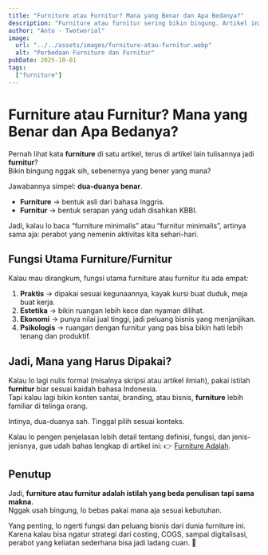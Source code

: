 ```yaml
---
title: "Furniture atau Furnitur? Mana yang Benar dan Apa Bedanya?"
description: "Furniture atau furnitur sering bikin bingung. Artikel ini ngebahas perbedaan penulisan, fungsi, dan alasan kenapa dua-duanya dipakai."
author: "Anto - Twotworial"
image:
  url: "../../assets/images/furniture-atau-furnitur.webp"
  alt: "Perbedaan Furniture dan Furnitur"
pubDate: 2025-10-01
tags:
  ["furniture"]
---
```


# Furniture atau Furnitur? Mana yang Benar dan Apa Bedanya?

Pernah lihat kata **furniture** di satu artikel, terus di artikel lain tulisannya jadi **furnitur**?  
Bikin bingung nggak sih, sebenernya yang bener yang mana?  

Jawabannya simpel: **dua-duanya benar**.  
- **Furniture** → bentuk asli dari bahasa Inggris.  
- **Furnitur** → bentuk serapan yang udah disahkan KBBI.  

Jadi, kalau lo baca “furniture minimalis” atau “furnitur minimalis”, artinya sama aja: perabot yang nemenin aktivitas kita sehari-hari.



## Fungsi Utama Furniture/Furnitur

Kalau mau dirangkum, fungsi utama furniture atau furnitur itu ada empat:  
1. **Praktis** → dipakai sesuai kegunaannya, kayak kursi buat duduk, meja buat kerja.  
2. **Estetika** → bikin ruangan lebih kece dan nyaman dilihat.  
3. **Ekonomi** → punya nilai jual tinggi, jadi peluang bisnis yang menjanjikan.  
4. **Psikologis** → ruangan dengan furnitur yang pas bisa bikin hati lebih tenang dan produktif.  



## Jadi, Mana yang Harus Dipakai?

Kalau lo lagi nulis formal (misalnya skripsi atau artikel ilmiah), pakai istilah **furnitur** biar sesuai kaidah bahasa Indonesia.  
Tapi kalau lagi bikin konten santai, branding, atau bisnis, **furniture** lebih familiar di telinga orang.  

Intinya, dua-duanya sah. Tinggal pilih sesuai konteks.  

Kalau lo pengen penjelasan lebih detail tentang definisi, fungsi, dan jenis-jenisnya, gue udah bahas lengkap di artikel ini: 👉 [Furniture Adalah](https://www.twotworial.com/blog/furniture-adalah/).  



## Penutup

Jadi, **furniture atau furnitur adalah istilah yang beda penulisan tapi sama makna**.  
Nggak usah bingung, lo bebas pakai mana aja sesuai kebutuhan.  

Yang penting, lo ngerti fungsi dan peluang bisnis dari dunia furniture ini. Karena kalau bisa ngatur strategi dari costing, COGS, sampai digitalisasi, perabot yang keliatan sederhana bisa jadi ladang cuan. 🚀


